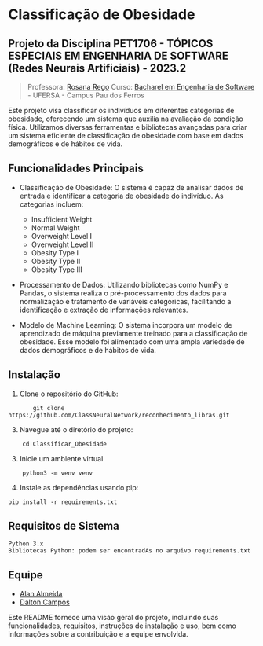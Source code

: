 # Classificação de Obesidade

## Projeto da Disciplina PET1706 - TÓPICOS ESPECIAIS EM ENGENHARIA DE SOFTWARE (Redes Neurais Artificiais) - 2023.2
> Professora: [Rosana Rego](https://github.com/roscibely)
Curso: [Bacharel em Engenharia de Software](https://engsoftwarepaudosferros.ufersa.edu.br/apresentacao/) - UFERSA - Campus Pau dos Ferros

Este projeto visa classificar os indivíduos em diferentes categorias de obesidade, oferecendo um sistema que auxilia na avaliação da condição física. Utilizamos diversas ferramentas e bibliotecas avançadas para criar um sistema eficiente de classificação de obesidade com base em dados demográficos e de hábitos de vida.

## Funcionalidades Principais

* Classificação de Obesidade: O sistema é capaz de analisar dados de entrada e identificar a categoria de obesidade do indivíduo. As categorias incluem:
    - Insufficient Weight
    - Normal Weight
    - Overweight Level I
    - Overweight Level II
    - Obesity Type I
    - Obesity Type II
    - Obesity Type III

* Processamento de Dados: Utilizando bibliotecas como NumPy e Pandas, o sistema realiza o pré-processamento dos dados para normalização e tratamento de variáveis categóricas, facilitando a identificação e extração de informações relevantes.

* Modelo de Machine Learning: O sistema incorpora um modelo de aprendizado de máquina previamente treinado para a classificação de obesidade. Esse modelo foi alimentado com uma ampla variedade de dados demográficos e de hábitos de vida.

## Instalação

1. Clone o repositório do GitHub:
```
       git clone https://github.com/ClassNeuralNetwork/reconhecimento_libras.git
```
3. Navegue até o diretório do projeto:
```
    cd Classificar_Obesidade
```
3. Inicie um ambiente virtual
```
    python3 -m venv venv
```
4. Instale as dependências usando pip:
```
pip install -r requirements.txt
```
## Requisitos de Sistema

    Python 3.x
    Bibliotecas Python: podem ser encontradAs no arquivo requirements.txt

## Equipe

- [Alan Almeida](https://github.com/AlanTddy) 
- [Dalton Campos](https://github.com/daltonfcampos) 


Este README fornece uma visão geral do projeto, incluindo suas funcionalidades, requisitos, instruções de instalação e uso, bem como informações sobre a contribuição e a equipe envolvida.
